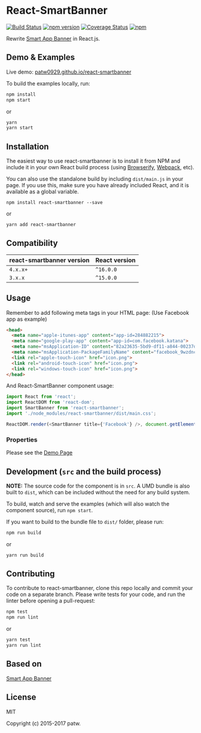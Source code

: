 # React-SmartBanner

[![Build Status](https://travis-ci.org/patw0929/react-smartbanner.svg)](https://travis-ci.org/patw0929/react-smartbanner)
[![npm version](https://badge.fury.io/js/react-smartbanner.svg)](http://badge.fury.io/js/react-smartbanner)
[![Coverage Status](https://coveralls.io/repos/github/patw0929/react-smartbanner/badge.svg?branch=master)](https://coveralls.io/github/patw0929/react-smartbanner?branch=master)
[![npm](https://img.shields.io/npm/l/express.svg?maxAge=2592000)]()

Rewrite [Smart App Banner](https://github.com/kudago/smart-app-banner) in React.js.


## Demo & Examples

Live demo: [patw0929.github.io/react-smartbanner](https://patw0929.github.io/react-smartbanner/)

To build the examples locally, run:

```bash
npm install
npm start
```

or

```bash
yarn
yarn start
```

## Installation

The easiest way to use react-smartbanner is to install it from NPM and include it in your own React build process (using [Browserify](http://browserify.org), [Webpack](http://webpack.github.io/), etc).

You can also use the standalone build by including `dist/main.js` in your page. If you use this, make sure you have already included React, and it is available as a global variable.

```
npm install react-smartbanner --save
```

or

```bash
yarn add react-smartbanner
```

## Compatibility

| react-smartbanner version | React version |
| --- | --- |
| `4.x.x+` | `^16.0.0` |
| `3.x.x`  | `^15.0.0` |


## Usage

Remember to add following meta tags in your HTML page: (Use Facebook app as example)

```html
<head>
  <meta name="apple-itunes-app" content="app-id=284882215">
  <meta name="google-play-app" content="app-id=com.facebook.katana">
  <meta name="msApplication-ID" content="82a23635-5bd9-df11-a844-00237de2db9e">
  <meta name="msApplication-PackageFamilyName" content="facebook_9wzdncrfhv5g">
  <link rel="apple-touch-icon" href="icon.png">
  <link rel="android-touch-icon" href="icon.png">
  <link rel="windows-touch-icon" href="icon.png">
</head>
```

And React-SmartBanner component usage:

```javascript
import React from 'react';
import ReactDOM from 'react-dom';
import SmartBanner from 'react-smartbanner';
import './node_modules/react-smartbanner/dist/main.css';

ReactDOM.render(<SmartBanner title={'Facebook'} />, document.getElementById('content'));
```

### Properties

Please see the [Demo Page](https://patw0929.github.io/react-smartbanner/)


## Development (`src` and the build process)

**NOTE:** The source code for the component is in `src`. A UMD bundle is also built to `dist`, which can be included without the need for any build system.

To build, watch and serve the examples (which will also watch the component source), run `npm start`.

If you want to build to the bundle file to `dist/` folder, please run:

```bash
npm run build
```

or

```bash
yarn run build
```

## Contributing

To contribute to react-smartbanner, clone this repo locally and commit your code on a separate branch. Please write tests for your code, and run the linter before opening a pull-request:

```bash
npm test
npm run lint
```

or

```bash
yarn test
yarn run lint
```

## Based on

[Smart App Banner](https://github.com/kudago/smart-app-banner)

## License

MIT

Copyright (c) 2015-2017 patw.
